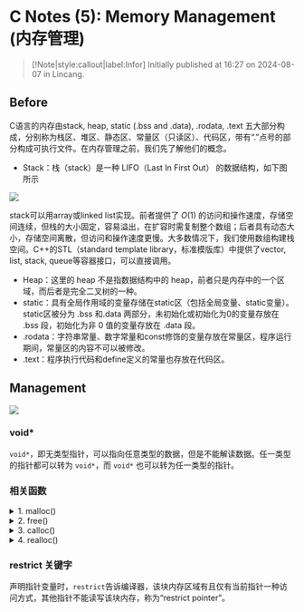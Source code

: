 # C Notes (5): Memory Management (内存管理)

> [!Note|style:callout|label:Infor]
Initially published at 16:27 on 2024-08-07 in Lincang.


## Before 

C语言的内存由stack, heap, static (.bss and .data), .rodata, .text 五大部分构成，分别称为栈区、堆区、静态区、常量区（只读区）、代码区，带有“.”点号的部分构成可执行文件。在内存管理之前，我们先了解他们的概念。

- Stack：栈（stack）是一种 LIFO（Last In First Out） 的数据结构，如下图所示

<div class="center"><img src="https://imagebank-0.oss-cn-beijing.aliyuncs.com/VS-PicGo/2024-07-15-15-07-26_CSeriesNotes(5)-MemoryManagement.jpg"/></div>

stack可以用array或linked list实现。前者提供了 $O(1)$ 的访问和操作速度，存储空间连续，但栈的大小固定，容易溢出，在扩容时需复制整个数组；后者具有动态大小，存储空间离散，但访问和操作速度更慢。大多数情况下，我们使用数组构建栈空间。C++的STL（standard template library，标准模版库）中提供了vector, list, stack, queue等容器接口，可以直接调用。

- Heap：这里的 heap 不是指数据结构中的 heap，前者只是内存中的一个区域，而后者是完全二叉树的一种。
- static：具有全局作用域的变量存储在static区（包括全局变量、static变量）。static区被分为 .bss 和.data 两部分，未初始化或初始化为0的变量存放在 .bss 段，初始化为非 0 值的变量存放在 .data 段。
- .rodata：字符串常量、数字常量和const修饰的变量存放在常量区，程序运行期间，常量区的内容不可以被修改。
- .text：程序执行代码和define定义的常量也存放在代码区。

## Management

<div class="center"><img src="https://imagebank-0.oss-cn-beijing.aliyuncs.com/VS-PicGo/2024-07-15-14-47-36_CSeriesNotes(5)-MemoryManagement.jpg"/></div>

### void* 

`void*`，即无类型指针，可以指向任意类型的数据，但是不能解读数据。任一类型的指针都可以转为 `void*`，而 `void*` 也可以转为任一类型的指针。

### 相关函数

<!-- details begin -->
<details>
<summary>1. malloc()</summary>

注意：`malloc()`不会对所分配的内存进行初始化，里面还保存着原来的值。

```c
/* 原型 */
void* malloc(size_t size);

/* 一般用法 */
int* p = (int*) malloc(sizeof(int) * 10);
if (p == NULL) {
  // 内存分配失败, dosomethinh
}
else {
    // 内存分配成功, 使用 p 指针
}
```
</details>
<!-- details begin -->
<details>
<summary>2. free()</summary>

`free()`释放已分配的内存，否则内存块一直被占用，直到程序结束。一个很常见的错误是，在函数内部分配了内存，但是函数调用结束时，没有使用`free()`释放内存。

```c
/* 原型 */
void free(void* block);

/* 一个例子 */
int* p = (int*) malloc(sizeof(int));
*p = 12;
free(p);
```
</details>
<!-- details begin -->
<details>
<summary>3. calloc()</summary>

分配内存并初始化为0，用法与`malloc()`类似。

```c
/* 原型 */
void* calloc( size_t num, size_t size );

/* 一般用法 */
int* p = (int*) calloc(sizeof(int) * 10);
if (p == NULL) {
  // 内存分配失败, dosomethinh
}
else {
    // 内存分配成功, 使用 p 指针
}
```
</details>
<!-- details begin -->
<details>
<summary>4. realloc()</summary>

放大或缩小已分配内存的大小，不对新增部分初始化。

```c
/* 原型 */
void *realloc( void *ptr, size_t new_size );


/* 一个例子 */
int* b;

b = malloc(sizeof(int) * 10);
b = realloc(b, sizeof(int) * 2000); 
```
</details>

### restrict 关键字

声明指针变量时，`restrict`告诉编译器，该块内存区域有且仅有当前指针一种访问方式，其他指针不能读写该块内存，称为“restrict pointer”。